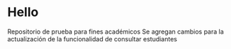 # Hello
Repositorio de prueba para fines académicos
Se agregan cambios para la actualización de la funcionalidad de consultar estudiantes
